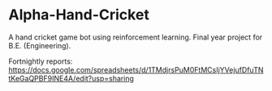 # Alpha-Hand-Cricket
A hand cricket game bot using reinforcement learning. Final year project for B.E. (Engineering).

Fortnightly reports: https://docs.google.com/spreadsheets/d/1TMdjrsPuM0FtMCsIjYVejufDfuTNtKeGaQPBF9INE4A/edit?usp=sharing
